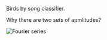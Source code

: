 Birds by song classifier.

Why there are two sets of apmlitudes?

![Fourier series](https://github.com/NotImplemented/birds_by_songs_classifier/blob/master/fourier.png)
